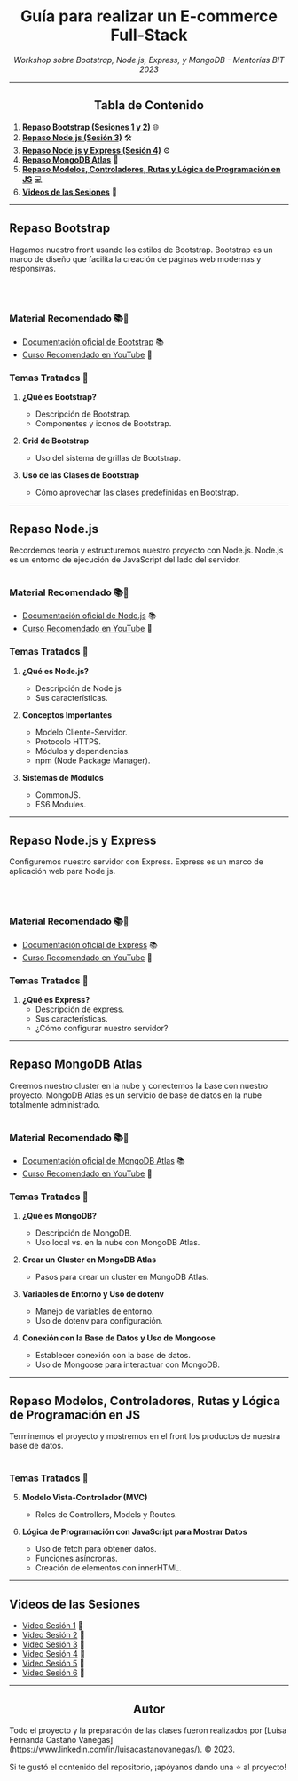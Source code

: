 <!-- Centrar el título -->
<h1 align="center">Guía para realizar un E-commerce Full-Stack</h1>

<!-- Subtítulo -->
<p align="center"><em>Workshop sobre Bootstrap, Node.js, Express, y MongoDB - Mentorías BIT 2023</em></p>

<!-- Separador -->
<hr>

<!-- Tabla de Contenido -->
<h2 align="center">Tabla de Contenido</h2>

1. [**Repaso Bootstrap (Sesiones 1 y 2)**](#repaso-bootstrap) 🌐
2. [**Repaso Node.js (Sesión 3)**](#repaso-nodejs) 🛠️
3. [**Repaso Node.js y Express (Sesión 4)**](#repaso-nodejs-y-express) ⚙️
4. [**Repaso MongoDB Atlas**](#repaso-mongodb-atlas) 📡
5. [**Repaso Modelos, Controladores, Rutas y Lógica de Programación en JS**](#repaso-modelos-controladores-rutas-y-logica-de-programacion-en-js) 💻
6. [**Videos de las Sesiones**](#videos-de-las-sesiones) 🎥

<!-- Separador -->
<hr>

<!-- Contenido de cada sección -->

## Repaso Bootstrap
Hagamos nuestro front usando los estilos de Bootstrap. Bootstrap es un marco de diseño que facilita la creación de páginas web modernas y responsivas. 

<br>
<br>

### Material Recomendado 📚🎥

- [Documentación oficial de Bootstrap](https://getbootstrap.com/docs/5.3/getting-started/introduction/) 📚
- [Curso Recomendado en YouTube](https://www.youtube.com/watch?v=QCw0L6FupQ0&t=3502s) 🎥

### Temas Tratados 📖

1. **¿Qué es Bootstrap?**
   - Descripción de Bootstrap.
   - Componentes y iconos de Bootstrap.

2. **Grid de Bootstrap**
   - Uso del sistema de grillas de Bootstrap.

3. **Uso de las Clases de Bootstrap**
   - Cómo aprovechar las clases predefinidas en Bootstrap.
---

## Repaso Node.js
Recordemos teoría y estructuremos nuestro proyecto con Node.js. Node.js es un entorno de ejecución de JavaScript del lado del servidor. 
<br>
<br>

### Material Recomendado 📚🎥

- [Documentación oficial de Node.js](https://nodejs.org/docs/latest/api/) 📚
- [Curso Recomendado en YouTube](https://www.youtube.com/watch?v=1hpc70_OoAg&t=22494s) 🎥

### Temas Tratados 📖

1. **¿Qué es Node.js?**
   - Descripción de Node.js
   - Sus características.

2. **Conceptos Importantes**
   - Modelo Cliente-Servidor.
   - Protocolo HTTPS.
   - Módulos y dependencias.
   - npm (Node Package Manager).

3. **Sistemas de Módulos**
   - CommonJS.
   - ES6 Modules.

---

## Repaso Node.js y Express
Configuremos nuestro servidor con Express. Express es un marco de aplicación web para Node.js. 

<br>
<br>

### Material Recomendado 📚🎥

- [Documentación oficial de Express](https://expressjs.com/en/5x/api.html) 📚
- [Curso Recomendado en YouTube](https://www.youtube.com/watch?v=xRXHQlqA3Ak&t=10s) 🎥

### Temas Tratados 📖

1. **¿Qué es Express?**
   - Descripción de express.
   - Sus características.
   - ¿Cómo configurar nuestro servidor?

---

## Repaso MongoDB Atlas
Creemos nuestro cluster en la nube y conectemos la base con nuestro proyecto. MongoDB Atlas es un servicio de base de datos en la nube totalmente administrado. 
<br>
<br>

### Material Recomendado 📚🎥

- [Documentación oficial de MongoDB Atlas](https://docs.atlas.mongodb.com/) 📚
- [Curso Recomendado en YouTube](https://www.youtube.com/watch?v=S4IgPTwwPBw&t=1686s) 🎥

### Temas Tratados 📖

1. **¿Qué es MongoDB?**
   - Descripción de MongoDB.
   - Uso local vs. en la nube con MongoDB Atlas.

2. **Crear un Cluster en MongoDB Atlas**
   - Pasos para crear un cluster en MongoDB Atlas.

3. **Variables de Entorno y Uso de dotenv**
   - Manejo de variables de entorno.
   - Uso de dotenv para configuración.

4. **Conexión con la Base de Datos y Uso de Mongoose**
   - Establecer conexión con la base de datos.
   - Uso de Mongoose para interactuar con MongoDB.
---

## Repaso Modelos, Controladores, Rutas y Lógica de Programación en JS
Terminemos el proyecto y mostremos en el front los productos de nuestra base de datos.
<br>
<br>

### Temas Tratados 📖

5. **Modelo Vista-Controlador (MVC)**
   - Roles de Controllers, Models y Routes.

6. **Lógica de Programación con JavaScript para Mostrar Datos**
   - Uso de fetch para obtener datos.
   - Funciones asíncronas.
   - Creación de elementos con innerHTML.
---

## Videos de las Sesiones
<ul>
  <li><a href="https://drive.google.com/file/d/1t6V2zPqzgHonoaUvV-no-9Uqbylv9MuT/view?usp=sharing" target="_blank">Video Sesión 1</a> 🎥</li>
  <li><a href="https://drive.google.com/file/d/1PhzFZ5mBPr3vYOTUyws8jPD0qs-KvzLT/view?usp=sharing" target="_blank">Video Sesión 2</a> 🎥</li>
  <li><a href="https://drive.google.com/file/d/1sKjMtHwKbwKEzLVjYDBXpwIYqRHdGs2z/view?usp=sharing" target="_blank">Video Sesión 3</a> 🎥</li>
  <li><a href="https://drive.google.com/file/d/1UfcW3fihQbPhBpS6n9AU_SmlTncdoREq/view?usp=sharing" target="_blank">Video Sesión 4</a> 🎥</li>
  <li><a href="https://drive.google.com/file/d/1rgXMn0A9f9bzqYo_lAJwjN39LXXx_2sx/view?usp=sharing" target="_blank">Video Sesión 5</a> 🎥</li>
  <li><a href="#" target="_blank">Video Sesión 6</a> 🎥</li>
</ul>

<!-- Separador -->
<hr>

<!-- Subtítulo de Autor -->
<h2 align="center">Autor</h2>
Todo el proyecto y la preparación de las clases fueron realizados por [Luisa Fernanda Castaño Vanegas](https://www.linkedin.com/in/luisacastanovanegas/). © 2023.

<!-- Mensaje de Estrellita -->
<p>Si te gustó el contenido del repositorio, ¡apóyanos dando una ⭐ al proyecto!</p>